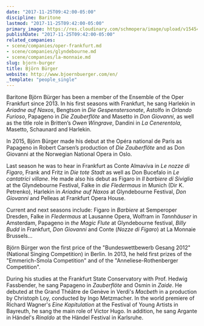 ```yaml
---
date: "2017-11-25T09:42:00-05:00"
discipline: Baritone
lastmod: "2017-11-25T09:42:00-05:00"
primary_image: https://res.cloudinary.com/schmopera/image/upload/v1545409169/media/webhook-uploads/1511620698980/cache_2457977507.jpg.jpg
publishDate: "2017-11-25T09:42:00-05:00"
related_companies:
- scene/companies/oper-frankfurt.md
- scene/companies/glyndebourne.md
- scene/companies/la-monnaie.md
slug: bjorn-burger
title: Björn Bürger
website: http://www.bjoernbuerger.com/en/
_template: "people_single"
---
```


Baritone Björn Bürger has been a member of the Ensemble of the Oper Frankfurt since 2013. In his first seasons with Frankfurt, he sang Harlekin in *Ariadne auf Naxos*, Bengtson in *Die Gespenstersonate*, Astolfo in *Orlando Furioso*, Papageno in *Die Zauberflöte* and Masetto in *Don Giovanni*, as well as the title role in Britten’s *Owen Wingrave*, Dandini in *La Cenerentola*, Masetto, Schaunard and Harlekin.
 
In 2015, Björn Bürger made his debut at the Opéra national de Paris as Papageno in Robert Carsen’s production of *Die Zauberflöte* and as Don Giovanni at the Norwegian National Opera in Oslo.
 
Last season he was to hear in Frankfurt as Conte Almaviva in *Le nozze di Figaro*, Frank and Fritz in *Die tote Stadt* as well as Don Bucefalo in *Le cantatrici villane*. He made also his debut as Figaro in *Il barbiere di Siviglia* at the Glyndebourne Festival, Falke in *die Fledermaus* in Munich (Dir K. Petrenko), Harlekin in *Ariadne auf Naxos* at Glyndebourne Festival, *Don Giovanni* and Pelleas at Frankfurt Opera House.
 
Current and next seasons include: Figaro in *Barbiere* at Semperoper Dresden, Falke in *Fledermaus* at Lausanne Opera, Wolfram in *Tannhäuser* in Amsterdam, Papageno in *the Magic Flute* at Glyndebourne festival, *Billy Budd* in Frankfurt, *Don Giovanni* and Conte (*Nozze di Figaro*) at La Monnaie Brussels...
 
Björn Bürger won the first price of the "Bundeswettbewerb Gesang 2012" (National Singing Competition) in Berlin. In 2013, he held first prizes of the "Emmerich-Smola Competition" and of the "Anneliese-Rothenberger Competition".
 
During his studies at the Frankfurt State Conservatory with Prof. Hedwig Fassbender, he sang Papageno in *Zauberflöte* and Osmin in *Zaide*. He debuted at the Grand Théâtre de Genève in Verdi's *Macbeth* in a production by Christoph Loy, conducted by Ingo Metzmacher. In the world premiere of Richard Wagner's *Eine Kapitulation* at the Festival of Young Artists in Bayreuth, he sang the main role of Victor Hugo. In addition, he sang Argante in Händel's *Rinaldo* at the Händel Festival in Karlsruhe.
